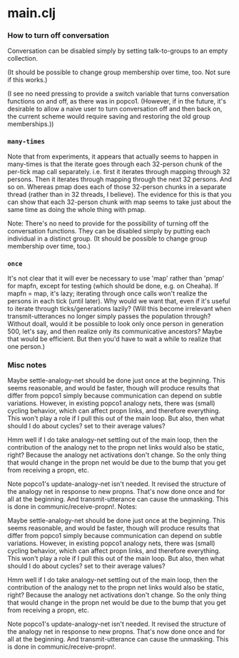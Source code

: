 main.clj
=======

### How to turn off conversation

Conversation can be disabled simply by setting talk-to-groups to an
empty collection.

(It should be possible to change group membership over time, too.  Not
sure if this works.)

(I see no need pressing to provide a switch variable that turns
conversation functions on and off, as there was in popco1.  (However, if
in the future, it's desirable to allow a naive user to turn conversation
off and then back on, the current scheme would require saving and
restoring the old group memberships.))

### `many-times`

Note that from experiments, it appears that actually seems to happen in
many-times is that the iterate goes through each 32-person chunk of the
per-tick map call separately.  i.e. first it iterates through mapping
through 32 persons.  Then it iterates through mapping through the next
32 persons.  And so on.  Whereas pmap does each of those 32-person
chunks in a separate thread (rather than in 32 threads, I believe).  The
evidence for this is that you can show that each 32-person chunk with
map seems to take just about the same time as doing the whole thing with
pmap.

Note: There's no need to provide for the possibility of turning off the
conversation functions.  They can be disabled simply by putting each
individual in a distinct group.  (It should be possible to change group
membership over time, too.)

### `once`
It's not clear that it will ever be necessary to use 'map' rather than
'pmap' for mapfn, except for testing (which should be done, e.g. on Cheaha).
If mapfn = map, it's lazy; iterating through once calls won't realize
the persons in each tick (until later). Why would we want that, even if
it's useful to iterate through ticks/generations lazily? (Will this become
irrelevant when transmit-utterances no longer simply passes the population
through?  Without doall, would it be possible to look only
once person in generation 500, let's say, and then realize only
its communicative ancestors?  Maybe that would be efficient.  But then
you'd have to wait a while to realize that one person.)


### Misc notes

Maybe settle-analogy-net should be done just once at the beginning.
This seems reasonable, and would be faster, though will produce results
that differ from popco1 simply because communication can depend on
subtle variations.  However, in existing popco1 analogy nets,
there was (small) cycling behavior, which can affect propn links, and
therefore everything.  This won't play a role if I pull this out
of the main loop.  But also, then what should I do about cycles?
set to their average values?

Hmm well if I do take analogy-net settling out of the main loop,
then the contribution of the analogy net to the propn net links
would also be static, right?  Because the analogy net activations
don't change.  So the only thing that would change in the propn net
would be due to the bump that you get from receiving a propn, etc.


Note popco1's update-analogy-net isn't needed.  It revised the
structure of the analogy net in response to new propns.  That's
now done once and for all at the beginning.  And transmit-utterance
can cause the unmasking.  This is done in communic/receive-propn!.
Notes:

Maybe settle-analogy-net should be done just once at the beginning.
This seems reasonable, and would be faster, though will produce results
that differ from popco1 simply because communication can depend on
subtle variations.  However, in existing popco1 analogy nets,
there was (small) cycling behavior, which can affect propn links, and
therefore everything.  This won't play a role if I pull this out
of the main loop.  But also, then what should I do about cycles?
set to their average values?

Hmm well if I do take analogy-net settling out of the main loop,
then the contribution of the analogy net to the propn net links
would also be static, right?  Because the analogy net activations
don't change.  So the only thing that would change in the propn net
would be due to the bump that you get from receiving a propn, etc.


Note popco1's update-analogy-net isn't needed.  It revised the
structure of the analogy net in response to new propns.  That's
now done once and for all at the beginning.  And transmit-utterance
can cause the unmasking.  This is done in communic/receive-propn!.

